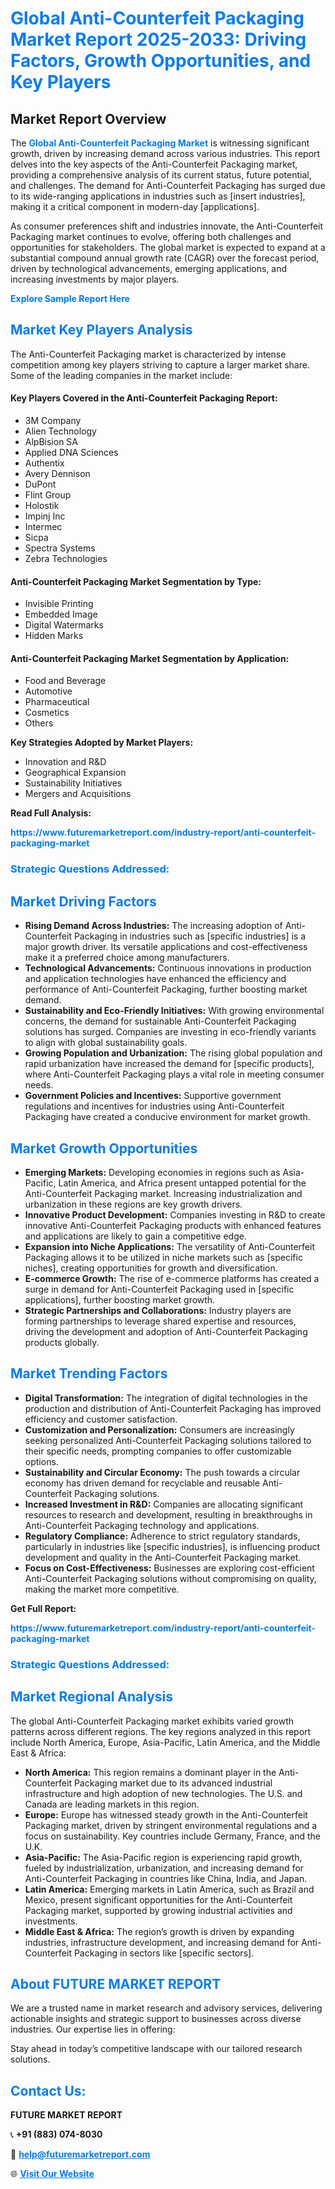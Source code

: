 <h1 style="color: #007BFF;">Global Anti-Counterfeit Packaging Market Report 2025-2033: Driving Factors, Growth Opportunities, and Key Players</h1>

<section id="overview">
<h2>Market Report Overview</h2>
<p>The <a href="https://www.futuremarketreport.com/industry-report/anti-counterfeit-packaging-market" style="color: #007BFF; text-decoration: none;"><strong>Global Anti-Counterfeit Packaging Market</strong></a> is witnessing significant growth, driven by increasing demand across various industries. This report delves into the key aspects of the Anti-Counterfeit Packaging market, providing a comprehensive analysis of its current status, future potential, and challenges. The demand for Anti-Counterfeit Packaging has surged due to its wide-ranging applications in industries such as [insert industries], making it a critical component in modern-day [applications].</p>
<p>As consumer preferences shift and industries innovate, the Anti-Counterfeit Packaging market continues to evolve, offering both challenges and opportunities for stakeholders. The global market is expected to expand at a substantial compound annual growth rate (CAGR) over the forecast period, driven by technological advancements, emerging applications, and increasing investments by major players.</p>
</section>

<section id="overview">
<p><a href="https://www.futuremarketreport.com/request-sample/reportId=30362" style="color: #007BFF; text-decoration: none;"><strong>Explore Sample Report Here</strong></a></p>
</section>

<section id="key-players">
<h2 style="color: #007BFF;">Market Key Players Analysis</h2>
<p>The Anti-Counterfeit Packaging market is characterized by intense competition among key players striving to capture a larger market share. Some of the leading companies in the market include:</p>
<h4>Key Players Covered in the Anti-Counterfeit Packaging Report:</h4>
<ul><li>3M Company</li><li>Alien Technology</li><li>AlpBision SA</li><li>Applied DNA Sciences</li><li>Authentix</li><li>Avery Dennison</li><li>DuPont</li><li>Flint Group</li><li>Holostik</li><li>Impinj Inc</li><li>Intermec</li><li>Sicpa</li><li>Spectra Systems</li><li>Zebra Technologies</li></ul>
<h4>Anti-Counterfeit Packaging Market Segmentation by Type:</h4>
<ul><li>Invisible Printing</li><li>Embedded Image</li><li>Digital Watermarks</li><li>Hidden Marks</li></ul>

<h4>Anti-Counterfeit Packaging Market Segmentation by Application:</h4>
<ul><li>Food and Beverage</li><li>Automotive</li><li>Pharmaceutical</li><li>Cosmetics</li><li>Others</li></ul>
<p><strong>Key Strategies Adopted by Market Players:</strong></p>
<ul>
<li>Innovation and R&D</li>
<li>Geographical Expansion</li>
<li>Sustainability Initiatives</li>
<li>Mergers and Acquisitions</li>
</ul>
</section>

<section>
<p><strong>Read Full Analysis: </strong></p><a href="https://www.futuremarketreport.com/industry-report/anti-counterfeit-packaging-market" style="color: #007BFF; text-decoration: none;"><strong>https://www.futuremarketreport.com/industry-report/anti-counterfeit-packaging-market</strong></a>
<h3 style="color: #007BFF;">Strategic Questions Addressed:</h3>
</section>

<section id="driving-factors">
<h2 style="color: #007BFF;">Market Driving Factors</h2>
<ul>
<li><strong>Rising Demand Across Industries:</strong> The increasing adoption of Anti-Counterfeit Packaging in industries such as [specific industries] is a major growth driver. Its versatile applications and cost-effectiveness make it a preferred choice among manufacturers.</li>
<li><strong>Technological Advancements:</strong> Continuous innovations in production and application technologies have enhanced the efficiency and performance of Anti-Counterfeit Packaging, further boosting market demand.</li>
<li><strong>Sustainability and Eco-Friendly Initiatives:</strong> With growing environmental concerns, the demand for sustainable Anti-Counterfeit Packaging solutions has surged. Companies are investing in eco-friendly variants to align with global sustainability goals.</li>
<li><strong>Growing Population and Urbanization:</strong> The rising global population and rapid urbanization have increased the demand for [specific products], where Anti-Counterfeit Packaging plays a vital role in meeting consumer needs.</li>
<li><strong>Government Policies and Incentives:</strong> Supportive government regulations and incentives for industries using Anti-Counterfeit Packaging have created a conducive environment for market growth.</li>
</ul>
</section>

<section id="growth-opportunities">
<h2 style="color: #007BFF;">Market Growth Opportunities</h2>
<ul>
<li><strong>Emerging Markets:</strong> Developing economies in regions such as Asia-Pacific, Latin America, and Africa present untapped potential for the Anti-Counterfeit Packaging market. Increasing industrialization and urbanization in these regions are key growth drivers.</li>
<li><strong>Innovative Product Development:</strong> Companies investing in R&D to create innovative Anti-Counterfeit Packaging products with enhanced features and applications are likely to gain a competitive edge.</li>
<li><strong>Expansion into Niche Applications:</strong> The versatility of Anti-Counterfeit Packaging allows it to be utilized in niche markets such as [specific niches], creating opportunities for growth and diversification.</li>
<li><strong>E-commerce Growth:</strong> The rise of e-commerce platforms has created a surge in demand for Anti-Counterfeit Packaging used in [specific applications], further boosting market growth.</li>
<li><strong>Strategic Partnerships and Collaborations:</strong> Industry players are forming partnerships to leverage shared expertise and resources, driving the development and adoption of Anti-Counterfeit Packaging products globally.</li>
</ul>
</section>

<section id="trending-factors">
<h2 style="color: #007BFF;">Market Trending Factors</h2>
<ul>
<li><strong>Digital Transformation:</strong> The integration of digital technologies in the production and distribution of Anti-Counterfeit Packaging has improved efficiency and customer satisfaction.</li>
<li><strong>Customization and Personalization:</strong> Consumers are increasingly seeking personalized Anti-Counterfeit Packaging solutions tailored to their specific needs, prompting companies to offer customizable options.</li>
<li><strong>Sustainability and Circular Economy:</strong> The push towards a circular economy has driven demand for recyclable and reusable Anti-Counterfeit Packaging solutions.</li>
<li><strong>Increased Investment in R&D:</strong> Companies are allocating significant resources to research and development, resulting in breakthroughs in Anti-Counterfeit Packaging technology and applications.</li>
<li><strong>Regulatory Compliance:</strong> Adherence to strict regulatory standards, particularly in industries like [specific industries], is influencing product development and quality in the Anti-Counterfeit Packaging market.</li>
<li><strong>Focus on Cost-Effectiveness:</strong> Businesses are exploring cost-efficient Anti-Counterfeit Packaging solutions without compromising on quality, making the market more competitive.</li>
</ul>
</section>

<section>
<p><strong>Get Full Report: </strong></p><a href="https://www.futuremarketreport.com/industry-report/anti-counterfeit-packaging-market" style="color: #007BFF; text-decoration: none;"><strong>https://www.futuremarketreport.com/industry-report/anti-counterfeit-packaging-market</strong></a>
<h3 style="color: #007BFF;">Strategic Questions Addressed:</h3>
</section>


<section id="regional-analysis">
<h2 style="color: #007BFF;">Market Regional Analysis</h2>
<p>The global Anti-Counterfeit Packaging market exhibits varied growth patterns across different regions. The key regions analyzed in this report include North America, Europe, Asia-Pacific, Latin America, and the Middle East & Africa:</p>
<ul>
<li><strong>North America:</strong> This region remains a dominant player in the Anti-Counterfeit Packaging market due to its advanced industrial infrastructure and high adoption of new technologies. The U.S. and Canada are leading markets in this region.</li>
<li><strong>Europe:</strong> Europe has witnessed steady growth in the Anti-Counterfeit Packaging market, driven by stringent environmental regulations and a focus on sustainability. Key countries include Germany, France, and the U.K.</li>
<li><strong>Asia-Pacific:</strong> The Asia-Pacific region is experiencing rapid growth, fueled by industrialization, urbanization, and increasing demand for Anti-Counterfeit Packaging in countries like China, India, and Japan.</li>
<li><strong>Latin America:</strong> Emerging markets in Latin America, such as Brazil and Mexico, present significant opportunities for the Anti-Counterfeit Packaging market, supported by growing industrial activities and investments.</li>
<li><strong>Middle East & Africa:</strong> The region’s growth is driven by expanding industries, infrastructure development, and increasing demand for Anti-Counterfeit Packaging in sectors like [specific sectors].</li>
</ul>
</section>

<footer>
<h2 style="color: #007BFF;">About FUTURE MARKET REPORT</h2>
<p>We are a trusted name in market research and advisory services, delivering actionable insights and strategic support to businesses across diverse industries. Our expertise lies in offering:</p>

<p>Stay ahead in today’s competitive landscape with our tailored research solutions.</p>

<h2 style="color: #007BFF;">Contact Us:</h2>
<p><strong>FUTURE MARKET REPORT</strong></p>
<p>📞 <strong>+91 (883) 074-8030</strong></p>
<p>📧 <strong><a href="mailto:help@futuremarketreport.com" style="color: #007BFF;">help@futuremarketreport.com</a></strong></p>
<p>🌐 <strong><a href="https://www.futuremarketreport.com/" style="color: #007BFF;">Visit Our Website</a></strong></p>
</footer>